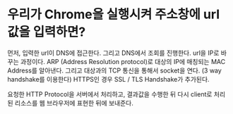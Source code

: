 # 우리가 Chrome을 실행시켜 주소창에 url값을 입력하면?



먼저, 입력한 url이 DNS에 접근한다. 그리고 DNS에서 조회를 진행한다. url을 IP로 바꾸는 과정이다. ARP (Address Resolution protocol)로 대상의 IP에 매칭되는 MAC Address를 알아낸다. 그리고 대상과의 TCP 통신을 통해서 socket을 연다. (3 way handshake를 이용한다)  HTTPS인 경우 SSL / TLS Handshake가 추가된다.

요청한 HTTP Protocol을 서버에서 처리하고, 결과값을 수행한 뒤 다시 client로 처리된 리소스를 웹 브라우저에 표현한 뒤에 보내준다.